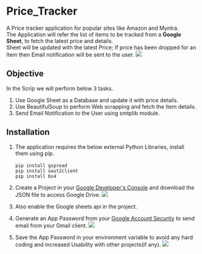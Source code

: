# Price_Tracker
A Price tracker application for popular sites like Amazon and Myntra.<br>
The Application will refer the list of items to be tracked from a **Google Sheet**, to fetch the latest price and details.<br>
Sheet will be updated with the latest Price; If price has been dropped for an Item then Email notification will be sent to the user.
![](./img/Price_Tracker_GSheet.png)

## Objective
In the Scrip we will perform below 3 tasks.<br>
1. Use Google Sheet as a Database and update it with price details.<br>
2. Use BeautifulSoup to perform Web scrapping and fetch the Item details.<br>
3. Send Email Notification to the User using smtplib module.<br>
 
## Installation

1. The application requires the below external Python Libraries, install them using pip.<br><br>
`pip install gspread`<br>
`pip install oaut2client`<br>
`pip install bs4`

2. Create a Project in your [Google Developer's Console](https://console.developers.google.com/) and download the JSON file to access Google Drive.
![](./img/JSON_Credentials.gif)
3. Also enable the Google sheets api in the project.

4. Generate an App Password from your [Google Account Security](https://myaccount.google.com/security) to send email from your Gmail client.
![](./img/GAPP_PASSWD.gif)

5. Save the App Password in your environment variable to avoid any hard coding and increased Usability with other projects(if any). 
![](img/Environment_Variable.GIF)
